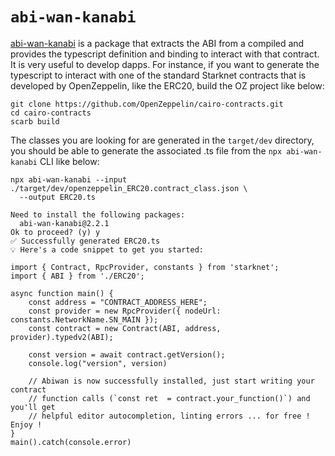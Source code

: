 # `abi-wan-kanabi`

[abi-wan-kanabi](https://github.com/keep-starknet-strange/abi-wan-kanabi) is a
package that extracts the ABI from a compiled and provides the typescript
definition and binding to interact with that contract. It is very useful to
develop dapps. For instance, if you want to generate the typescript to interact
with one of the standard Starknet contracts that is developed by OpenZeppelin,
like the ERC20, build the OZ project like below:

```shell
git clone https://github.com/OpenZeppelin/cairo-contracts.git
cd cairo-contracts
scarb build
```

The classes you are looking for are generated in the `target/dev` directory, you
should be able to generate the associated .ts file from the `npx abi-wan-kanabi`
CLI like below:

```shell
npx abi-wan-kanabi --input ./target/dev/openzeppelin_ERC20.contract_class.json \
  --output ERC20.ts

Need to install the following packages:
  abi-wan-kanabi@2.2.1
Ok to proceed? (y) y
✅ Successfully generated ERC20.ts
💡 Here's a code snippet to get you started:

import { Contract, RpcProvider, constants } from 'starknet';
import { ABI } from './ERC20';

async function main() {
    const address = "CONTRACT_ADDRESS_HERE";
    const provider = new RpcProvider({ nodeUrl: constants.NetworkName.SN_MAIN });
    const contract = new Contract(ABI, address, provider).typedv2(ABI);

    const version = await contract.getVersion();
    console.log("version", version)

    // Abiwan is now successfully installed, just start writing your contract
    // function calls (`const ret  = contract.your_function()`) and you'll get
    // helpful editor autocompletion, linting errors ... for free ! Enjoy !
}
main().catch(console.error)
```
